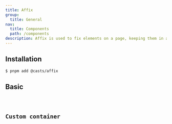 ```yaml
---
title: Affix
group:
  title: General
nav:
  title: Components
  path: /components
description: Affix is used to fix elements on a page, keeping them in a specific position within the viewport as the page is scrolled.
---
```


## Installation

```bash
$ pnpm add @casts/affix
```

## Basic

<code src="../examples/affix-basic.tsx" />

## Custom container

<code src="../examples/affix-custom-container.tsx" />
